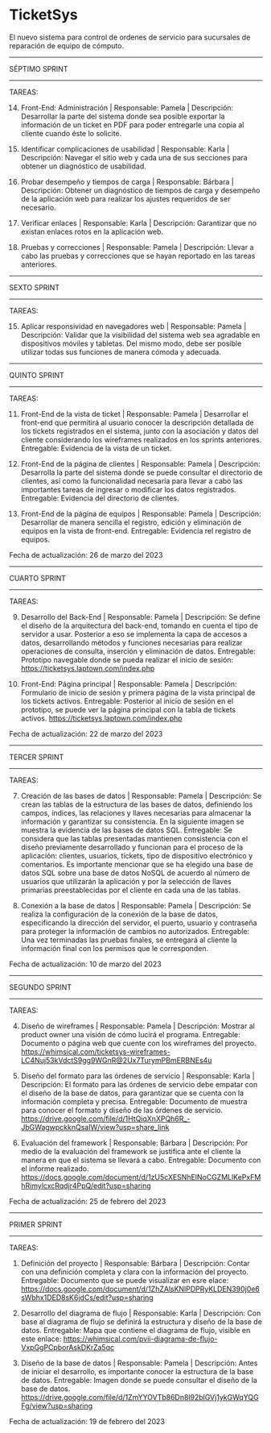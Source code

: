 # TicketSys
El nuevo sistema para control de ordenes de servicio para sucursales de reparación de equipo de cómputo.

********** ********** **********
SÉPTIMO SPRINT
********** ********** **********

TAREAS:

14. Front-End: Administración | Responsable: Pamela | Descripción: Desarrollar la parte del sistema donde sea posible exportar la información de un ticket en PDF para poder entregarle una copia al cliente cuando éste lo solicite.

16. Identificar complicaciones de usabilidad | Responsable: Karla | Descripción: Navegar el sitio web y cada una de sus secciones para obtener un diagnóstico de usabilidad.

17. Probar desempeño y tiempos de carga | Responsable: Bárbara | Descripción: Obtener un diagnóstico de tiempos de carga y desempeño de la aplicación web para realizar los ajustes requeridos de ser necesario.

18. Verificar enlaces | Responsable: Karla | Descripción: Garantizar que no existan enlaces rotos en la aplicación web.

19. Pruebas y correcciones | Responsable: Pamela | Descripción: Llevar a cabo las pruebas y correcciones que se hayan reportado en las tareas anteriores.

********** ********** **********
SEXTO SPRINT
********** ********** **********

TAREAS:

15. Aplicar responsividad en navegadores web | Responsable: Pamela | Descripción: Validar que la visibilidad del sistema web sea agradable en dispositivos móviles y tabletas. Del mismo modo, debe ser posible utilizar todas sus funciones de manera cómoda y adecuada.


********** ********** **********
QUINTO SPRINT
********** ********** **********

TAREAS:

11. Front-End de la vista de ticket | Responsable: Pamela | Desarrollar el front-end que permitirá al usuario conocer la descripción detallada de los tickets registrados en el sistema, junto con la asociación y datos del cliente considerando los wireframes realizados en los sprints anteriores.
  Entregable: Evidencia de la vista de un ticket.

12. Front-End de la página de clientes | Responsable: Pamela | Descripción: Desarrolla la parte del sistema donde se puede consultar el directorio de clientes, así como la funcionalidad necesaria para llevar a cabo las importantes tareas de ingresar o modificar los datos registrados.
  Entregable: Evidencia del directorio de clientes.

13. Front-End de la página de equipos | Responsable: Pamela | Descripción: Desarrollar de manera sencilla el registro, edición y eliminación de equipos en la vista de front-end.
  Entregable: Evidencia rel registro de equipos.

Fecha de actualización: 26 de marzo del 2023

********** ********** **********
CUARTO SPRINT
********** ********** **********

TAREAS:

09. Desarrollo del Back-End | Responsable: Pamela | Descripción: Se define el diseño de la arquitectura del back-end, tomando en cuenta el tipo de servidor a usar. Posterior a eso se implementa la capa de accesos a datos, desarrollando métodos y funciones necesarias para realizar operaciones de consulta, inserción y eliminación de datos.
   Entregable: Prototipo navegable donde se pueda realizar el inicio de sesión:
   https://ticketsys.laptown.com/index.php

10. Front-End: Página principal | Responsable: Pamela | Descripción: Formulario de inicio de sesión y primera página de la vista principal de los tickets activos.
   Entregable: Posterior al inicio de sesión en el prototipo, se puede ver la página principal con la tabla de tickets activos.
   https://ticketsys.laptown.com/index.php

Fecha de actualización: 22 de marzo del 2023

********** ********** **********
TERCER SPRINT
********** ********** **********

TAREAS:

07. Creación de las bases de datos | Responsable: Pamela | Descripción: Se crean las tablas de la estructura de las bases de datos, definiendo los campos, índices,  las relaciones y llaves necesarias para almacenar la información y garantizar su consistencia. En la siguiente imagen se muestra la evidencia de las bases de datos SQL.
   Entregable: Se considera que las tablas presentadas mantienen consistencia con el diseño previamente desarrollado y funcionan para el proceso de la aplicación: clientes, usuarios, tickets, tipo de dispositivo electrónico y comentarios. Es importante mencionar que se ha elegido una base de datos SQL sobre una base de datos NoSQL de acuerdo al número de usuarios que utilizarán la aplicación y por la selección de llaves primarias preestablecidas por el cliente en cada una de las tablas.

08. Conexión a la base de datos | Responsable: Pamela | Descripción: Se realiza la configuración de la conexión de la base de datos, especificando la dirección del servidor, el puerto, usuario y contraseña para proteger la información de cambios no autorizados.
   Entregable: Una vez terminadas las pruebas finales, se entregará al cliente la información  final con los permisos que le corresponden.

Fecha de actualización: 10 de marzo del 2023

********* ********** **********
SEGUNDO SPRINT
********** ********** **********

TAREAS:

04. Diseño de wireframes | Responsable: Pamela | Descripción: Mostrar al product owner una visión de cómo lucirá el programa.
   Entregable: Documento o página web que cuente con los wireframes del proyecto.
      https://whimsical.com/ticketsys-wireframes-LC4Nuj53kVdctS9gg9WGnR@2Ux7TurymPBmERBNEs4u

05. Diseño del formato para las órdenes de servicio | Responsable: Karla | Descripción: El formato para las órdenes de servicio debe empatar con el diseño de la base de datos, para garantizar que se cuenta con la información completa y precisa.
   Entregable: Documento de muestra para conocer el formato y diseño de las órdenes de servicio.
      https://drive.google.com/file/d/1HtQiqXnXPQh6R_-JbGWagwpckknQsaIW/view?usp=share_link

06. Evaluación del framework | Responsable: Bárbara | Descripción: Por medio de la evaluación del framework se justifica ante el cliente la manera en que el sistema se llevará a cabo.
   Entregable: Documento con el informe realizado.
      https://docs.google.com/document/d/1zU5cXESNhElNoCGZMLlKePxFMhRimylcxcRqdjr4PpQ/edit?usp=sharing

Fecha de actualización: 25 de febrero del 2023

********** ********** **********
PRIMER SPRINT
********** ********** **********

TAREAS:

01. Definición del proyecto | Responsable: Bárbara | Descripción: Contar con una definición completa y clara con la información del proyecto.
   Entregable: Documento que se puede visualizar en esre elace:
      https://docs.google.com/document/d/1ZhZAlsKNlPDPRyKLDEN390j0e6sWbhx1DED8sK6jdCs/edit?usp=sharing

02. Desarrollo del diagrama de flujo | Responsable: Karla | Descripción: Con base al diagrama de flujo se definirá la estructura y diseño de la base de datos.
   Entregable: Mapa que contiene el diagrama de flujo, visible en este enlace:
      https://whimsical.com/pvii-diagrama-de-flujo-VxpGgPCpborAskDKrZa5qc

03. Diseño de la base de datos | Responsable: Pamela | Descripción: Antes de iniciar el desarrollo, es importante conocer la estructura de la base de datos.
   Entregable: Imagen donde se puede consultar el diseño de la base de datos.
      https://drive.google.com/file/d/1ZmYYOVTb86Dn8l92blGVj1ykGWqYQGFg/view?usp=sharing

Fecha de actualización: 19 de febrero del 2023
